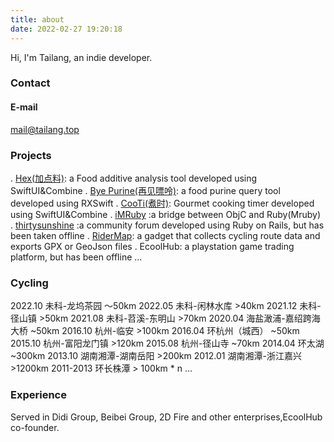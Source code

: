 ```yaml
---
title: about
date: 2022-02-27 19:20:18
---
```

Hi, I'm Tailang, an indie developer.

### Contact

#### E-mail
mail@tailang.top

<!-- #### Wechat -->
<!-- ![wechat](/images/wechat.png){width: 100px} -->
<!-- <img src="/images/wechat.png" alt="drawing" width="300"/> -->

### Projects
. [Hex(加点料)](https://apps.apple.com/cn/app/id6443815603): a Food additive analysis tool developed using SwiftUI&Combine
. [Bye Purine(再见嘌呤)](https://apps.apple.com/us/app/ByePurine/id1629272369): a food purine query tool developed using RXSwift
. [CooTi(煮时)](https://apps.apple.com/us/app/cooti/id1617024986): Gourmet cooking timer developed using SwiftUI&Combine
. [iMRuby](https://github.com/FormulaFactory/iMRuby) :a bridge between ObjC and Ruby(Mruby)  
. [thirtysunshine](https://github.com/tailang/thirtysunshine) :a community forum developed using Ruby on Rails, but has been taken offline
. [RiderMap](https://github.com/tailang/RiderMap): a gadget that collects cycling route data and exports GPX or GeoJson files
. EcoolHub: a playstation game trading platform, but has been offline
...

### Cycling
2022.10 未科-龙坞茶园 ～50km
2022.05 未科-闲林水库 >40km
2021.12 未科-径山镇  >50km
2021.08 未科-苕溪-东明山 >70km 
2020.04 海盐澉浦-嘉绍跨海大桥 ~50km 
2016.10 杭州-临安  >100km
2016.04 环杭州（城西）  ~50km
2015.10 杭州-富阳龙门镇  >120km
2015.08 杭州-径山寺  ~70km
2014.04 环太湖  ~300km
2013.10 湖南湘潭-湖南岳阳  >200km
2012.01 湖南湘潭-浙江嘉兴  >1200km
2011-2013 环长株潭  > 100km * n
...

### Experience
Served in Didi Group, Beibei Group, 2D Fire and other enterprises,EcoolHub co-founder.
